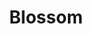 ---
sw-dress-id: blossom
sw-dress-collection-id: dream-away
sw-dress-name: &title Blossom
sw-dress-producer: Boudoir Wedding by A. Pereverzeva
sw-dress-colors:
  - бял
  - слонова кост
  - бежов/руж
  - сив
sw-dress-sizes: от XS до 6XL
sw-dress-model-size: S, слонова кост
sw-dress-price: 2200
sw-dress-description: &desc |-
  Вдъхновяваща и стилна рокля от сатен и блестящ плат, която няма да остави никого безразличен.  
  
  Възможни са леки промени по дизайна.
sw-dress-photos:
  - front
  - back
  - close

title: *title
description: *desc
layout: dress
image: /assets/images/dresses/blossom-front-1280.JPG
permalink: /dresses/blossom
---